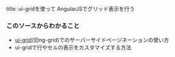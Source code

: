 title: ui-gridを使って AngularJSでグリッド表示を行う

### このソースからわかること

- [ui-grid](http://ui-grid.info/)(旧ng-grid)でのサーバーサイドページネーションの使い方
- ui-gridで行やセルの表示をカスタマイズする方法
